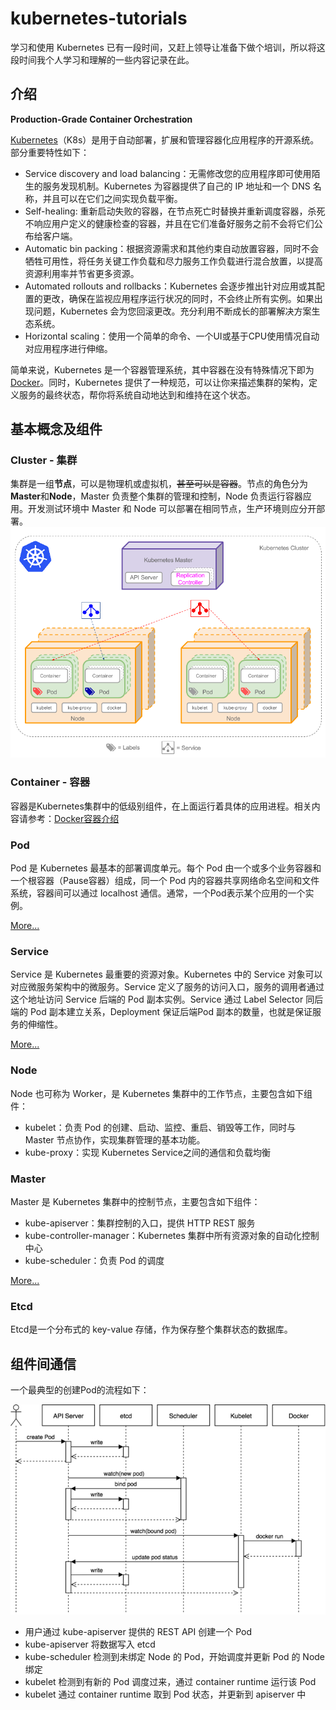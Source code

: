 # kubernetes-tutorials
学习和使用 Kubernetes 已有一段时间，又赶上领导让准备下做个培训，所以将这段时间我个人学习和理解的一些内容记录在此。

## 介绍
**Production-Grade Container Orchestration**

[Kubernetes](https://kubernetes.io/)（K8s）是用于自动部署，扩展和管理容器化应用程序的开源系统。部分重要特性如下：

* Service discovery and load balancing：无需修改您的应用程序即可使用陌生的服务发现机制。Kubernetes 为容器提供了自己的 IP 地址和一个 DNS 名称，并且可以在它们之间实现负载平衡。
* Self-healing: 重新启动失败的容器，在节点死亡时替换并重新调度容器，杀死不响应用户定义的健康检查的容器，并且在它们准备好服务之前不会将它们公布给客户端。
* Automatic bin packing：根据资源需求和其他约束自动放置容器，同时不会牺牲可用性，将任务关键工作负载和尽力服务工作负载进行混合放置，以提高资源利用率并节省更多资源。
* Automated rollouts and rollbacks：Kubernetes 会逐步推出针对应用或其配置的更改，确保在监视应用程序运行状况的同时，不会终止所有实例。如果出现问题，Kubernetes 会为您回滚更改。充分利用不断成长的部署解决方案生态系统。
* Horizontal scaling：使用一个简单的命令、一个UI或基于CPU使用情况自动对应用程序进行伸缩。

简单来说，Kubernetes 是一个容器管理系统，其中容器在没有特殊情况下即为[Docker](https://www.docker.com/)。同时，Kubernetes 提供了一种规范，可以让你来描述集群的架构，定义服务的最终状态，帮你将系统自动地达到和维持在这个状态。

## 基本概念及组件
### Cluster - 集群
集群是一组**节点**，可以是物理机或虚拟机，<del>甚至可以是容器</del>。节点的角色分为**Master**和**Node**，Master 负责整个集群的管理和控制，Node 负责运行容器应用。开发测试环境中 Master 和 Node 可以部署在相同节点，生产环境则应分开部署。
![kubernetes-cluster](./pictures/kubernetes-cluster.png)

### Container - 容器
容器是Kubernetes集群中的低级别组件，在上面运行着具体的应用进程。相关内容请参考：[Docker容器介绍](./components/docker.md)

### Pod
Pod 是 Kubernetes 最基本的部署调度单元。每个 Pod 由一个或多个业务容器和一个根容器（Pause容器）组成，同一个 Pod 内的容器共享网络命名空间和文件系统，容器间可以通过 localhost 通信。通常，一个Pod表示某个应用的一个实例。

[More...](./components/pod.md)

### Service
Service 是 Kubernetes 最重要的资源对象。Kubernetes 中的 Service 对象可以对应微服务架构中的微服务。Service 定义了服务的访问入口，服务的调用者通过这个地址访问 Service 后端的 Pod 副本实例。Service 通过 Label Selector 同后端的 Pod 副本建立关系，Deployment 保证后端Pod 副本的数量，也就是保证服务的伸缩性。

[More...](/.components/service.md)

### Node
Node 也可称为 Worker，是 Kubernetes 集群中的工作节点，主要包含如下组件：

* kubelet：负责 Pod 的创建、启动、监控、重启、销毁等工作，同时与 Master 节点协作，实现集群管理的基本功能。
* kube-proxy：实现 Kubernetes Service之间的通信和负载均衡

### Master
Master 是 Kubernetes 集群中的控制节点，主要包含如下组件：

* kube-apiserver：集群控制的入口，提供 HTTP REST 服务
* kube-controller-manager：Kubernetes 集群中所有资源对象的自动化控制中心
* kube-scheduler：负责 Pod 的调度

[More...](./components/node.md)

### Etcd
Etcd是一个分布式的 key-value 存储，作为保存整个集群状态的数据库。

## 组件间通信
一个最典型的创建Pod的流程如下：

![k8s-pod-process](./pictures/k8s-pod-process.png)

* 用户通过 kube-apiserver 提供的 REST API 创建一个 Pod
* kube-apiserver 将数据写入 etcd
* kube-scheduler 检测到未绑定 Node 的 Pod，开始调度并更新 Pod 的 Node 绑定
* kubelet 检测到有新的 Pod 调度过来，通过 container runtime 运行该 Pod
* kubelet 通过 container runtime 取到 Pod 状态，并更新到 apiserver 中

















